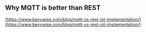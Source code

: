 ## Why MQTT is better than REST
  
  [https://www.bevywise.com/blog/mqtt-vs-rest-iot-implementation/](https://www.bevywise.com/blog/mqtt-vs-rest-iot-implementation/)